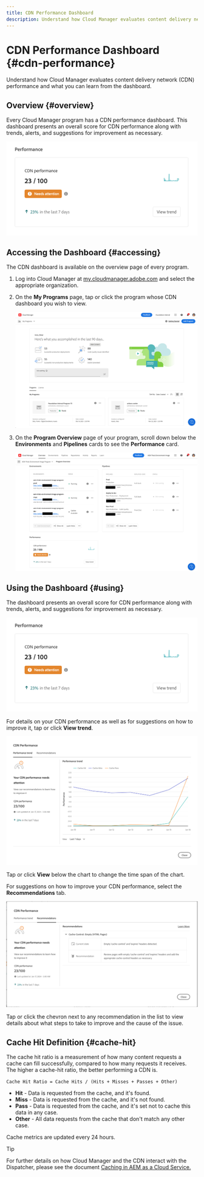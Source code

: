 ```yaml
---
title: CDN Performance Dashboard
description: Understand how Cloud Manager evaluates content delivery network (CDN) performance and what you can learn from the dashboard.
---
```


# CDN Performance Dashboard {#cdn-performance}

Understand how Cloud Manager evaluates content delivery network (CDN) performance and what you can learn from the dashboard.

## Overview {#overview}

Every Cloud Manager program has a CDN performance dashboard. This dashboard presents an overall score for CDN performance along with trends, alerts, and suggestions for improvement as necessary.

![CDN performance dashboard](assets/cdn-performance-dashboard.png)

## Accessing the Dashboard {#accessing}

The CDN dashboard is available on the overview page of every program.

1. Log into Cloud Manager at [my.cloudmanager.adobe.com](https://my.cloudmanager.adobe.com/) and select the appropriate organization.

1. On the **My Programs** page, tap or click the program whose CDN dashboard you wish to view.

   ![My programs page](assets/my-programs.png)

1. On the **Program Overview** page of your program, scroll down below the **Environments** and **Pipelines** cards to see the **Performance** card.

   ![Performance](assets/cdn-performance-overview.png)

## Using the Dashboard {#using}

The dashboard presents an overall score for CDN performance along with trends, alerts, and suggestions for improvement as necessary.

![CDN performance dashboard](assets/cdn-performance-dashboard.png)

For details on your CDN performance as well as for suggestions on how to improve it, tap or click **View trend**.

![Performance trend](assets/cdn-performance-trend.png)

Tap or click **View** below the chart to change the time span of the chart.

For suggestions on how to improve your CDN performance, select the **Recommendations** tab.

![CDN recommendations](assets/cdn-performance-recommendations.png)

Tap or click the chevron next to any recommendation in the list to view details about what steps to take to improve and the cause of the issue.

## Cache Hit Definition {#cache-hit}

The cache hit ratio is a measurement of how many content requests a cache can fill successfully, compared to how many requests it receives. The higher a cache-hit ratio, the better performing a CDN is.

```text
Cache Hit Ratio = Cache Hits / (Hits + Misses + Passes + Other)
```

* **Hit** - Data is requested from the cache, and it's found.
* **Miss** - Data is requested from the cache, and it's not found.
* **Pass** - Data is requested from the cache, and it's set not to cache this data in any case.
* **Other** - All data requests from the cache that don't match any other case.

Cache metrics are updated every 24 hours.

>[!TIP]
>
>For further details on how Cloud Manager and the CDN interact with the Dispatcher, please see the document [Caching in AEM as a Cloud Service.](/help/implementing/dispatcher/caching.md)
